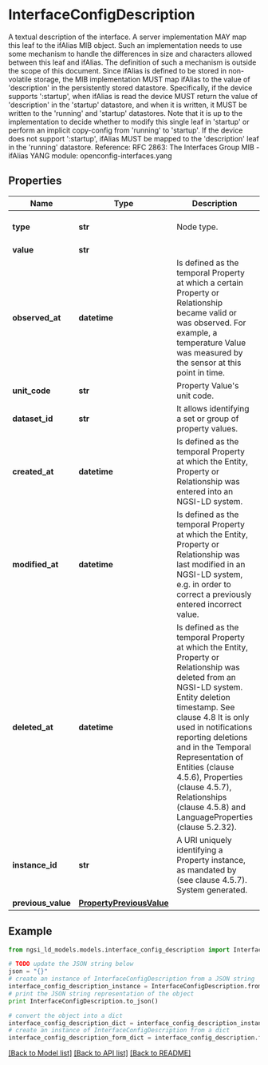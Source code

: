 # InterfaceConfigDescription

A textual description of the interface.  A server implementation MAY map this leaf to the ifAlias MIB object. Such an implementation needs to use some mechanism to handle the differences in size and characters allowed between this leaf and ifAlias. The definition of such a mechanism is outside the scope of this document.  Since ifAlias is defined to be stored in non-volatile storage, the MIB implementation MUST map ifAlias to the value of 'description' in the persistently stored datastore.  Specifically, if the device supports ':startup', when ifAlias is read the device MUST return the value of 'description' in the 'startup' datastore, and when it is written, it MUST be written to the 'running' and 'startup' datastores. Note that it is up to the implementation to  decide whether to modify this single leaf in 'startup' or perform an implicit copy-config from 'running' to 'startup'.  If the device does not support ':startup', ifAlias MUST be mapped to the 'description' leaf in the 'running' datastore.  Reference: RFC 2863: The Interfaces Group MIB - ifAlias  YANG module: openconfig-interfaces.yang 

## Properties

Name | Type | Description | Notes
------------ | ------------- | ------------- | -------------
**type** | **str** | Node type.  | [optional] [default to 'Property']
**value** | **str** |  | 
**observed_at** | **datetime** | Is defined as the temporal Property at which a certain Property or Relationship became valid or was observed. For example, a temperature Value was measured by the sensor at this point in time.  | [optional] 
**unit_code** | **str** | Property Value&#39;s unit code.  | [optional] 
**dataset_id** | **str** | It allows identifying a set or group of property values.  | [optional] 
**created_at** | **datetime** | Is defined as the temporal Property at which the Entity, Property or Relationship was entered into an NGSI-LD system.  | [optional] [readonly] 
**modified_at** | **datetime** | Is defined as the temporal Property at which the Entity, Property or Relationship was last modified in an NGSI-LD system, e.g. in order to correct a previously entered incorrect value.  | [optional] [readonly] 
**deleted_at** | **datetime** | Is defined as the temporal Property at which the Entity, Property or Relationship was deleted from an NGSI-LD system.  Entity deletion timestamp. See clause 4.8 It is only used in notifications reporting deletions and in the Temporal Representation of Entities (clause 4.5.6), Properties (clause 4.5.7), Relationships (clause 4.5.8) and LanguageProperties (clause 5.2.32).  | [optional] [readonly] 
**instance_id** | **str** | A URI uniquely identifying a Property instance, as mandated by (see clause 4.5.7). System generated.  | [optional] [readonly] 
**previous_value** | [**PropertyPreviousValue**](PropertyPreviousValue.md) |  | [optional] 

## Example

```python
from ngsi_ld_models.models.interface_config_description import InterfaceConfigDescription

# TODO update the JSON string below
json = "{}"
# create an instance of InterfaceConfigDescription from a JSON string
interface_config_description_instance = InterfaceConfigDescription.from_json(json)
# print the JSON string representation of the object
print InterfaceConfigDescription.to_json()

# convert the object into a dict
interface_config_description_dict = interface_config_description_instance.to_dict()
# create an instance of InterfaceConfigDescription from a dict
interface_config_description_form_dict = interface_config_description.from_dict(interface_config_description_dict)
```
[[Back to Model list]](../README.md#documentation-for-models) [[Back to API list]](../README.md#documentation-for-api-endpoints) [[Back to README]](../README.md)


